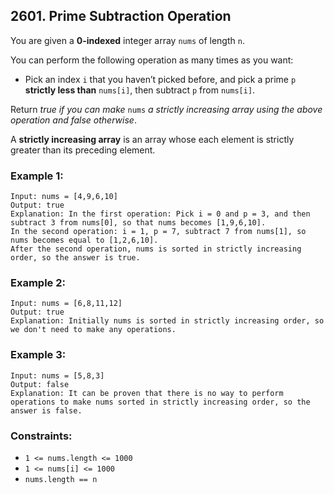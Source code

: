 ## 2601. Prime Subtraction Operation

You are given a **0-indexed** integer array ```nums``` of length ```n```.

You can perform the following operation as many times as you want:

* Pick an index ```i``` that you haven’t picked before, and pick a prime ```p``` **strictly less than** ```nums[i]```, then subtract ```p``` from ```nums[i]```.

Return *true if you can make* ```nums``` *a strictly increasing array using the above operation and false otherwise*.

A **strictly increasing array** is an array whose each element is strictly greater than its preceding element.

### Example 1:
```
Input: nums = [4,9,6,10]
Output: true
Explanation: In the first operation: Pick i = 0 and p = 3, and then subtract 3 from nums[0], so that nums becomes [1,9,6,10].
In the second operation: i = 1, p = 7, subtract 7 from nums[1], so nums becomes equal to [1,2,6,10].
After the second operation, nums is sorted in strictly increasing order, so the answer is true.
```
### Example 2:
```
Input: nums = [6,8,11,12]
Output: true
Explanation: Initially nums is sorted in strictly increasing order, so we don't need to make any operations.
```
### Example 3:
```
Input: nums = [5,8,3]
Output: false
Explanation: It can be proven that there is no way to perform operations to make nums sorted in strictly increasing order, so the answer is false.
```

### Constraints:

* ```1 <= nums.length <= 1000```
* ```1 <= nums[i] <= 1000```
* ```nums.length == n```